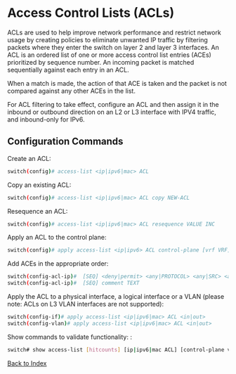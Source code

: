 # Access Control Lists (ACLs)

ACLs are used to help improve network performance and restrict network usage by creating policies to eliminate unwanted IP traffic by filtering packets where they enter the switch on layer 2 and layer 3 interfaces. An ACL is an ordered list of one or more access control list entries (ACEs) prioritized by sequence number. An incoming packet is matched sequentially against each entry in an ACL. 

When a match is made, the action of that ACE is taken and the packet is not compared against any other ACEs in the list. 

For ACL filtering to take effect, configure an ACL and then assign it in the inbound or outbound direction on an L2 or L3 interface with IPV4 traffic, and inbound-only for IPv6. 

## Configuration Commands

Create an ACL: 

```bash
switch(config)# access-list <ip|ipv6|mac> ACL
```

Copy an existing ACL: 

```bash
switch(config)# access-list <ip|ipv6|mac> ACL copy NEW-ACL
```

Resequence an ACL: 

```bash
switch(config)# access-list <ip|ipv6|mac> ACL resequence VALUE INC
```

Apply an ACL to the control plane: 

```bash
switch(config)# apply access-list <ip|ipv6> ACL control-plane [vrf VRF]
```

Add ACEs in the appropriate order: 

```bash
switch(config-acl-ip)#  [SEQ] <deny|permit> <any|PROTOCOL> <any|SRC> <any|DST> [count] [log]
switch(config-acl-ip)#  [SEQ] comment TEXT
```

Apply the ACL to a physical interface, a logical interface or a VLAN (please note: ACLs on L3 VLAN interfaces are not supported): 

```bash
switch(config-if)# apply access-list <ip|ipv6|mac> ACL <in|out>
switch(config-vlan)# apply access-list <ip|ipv6|mac> ACL <in|out>
```

Show commands to validate functionality: : 

```bash
switch# show access-list [hitcounts] [ip|ipv6|mac ACL] [control-plane vrf VRF]
```


[Back to Index](index_aruba.md)